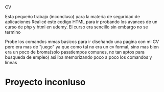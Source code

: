 CV

Esta pequeño trabajo (inconcluso) para la materia de seguridad de aplicaciones
Realicé este codigo HTML para ir probando los avances de un curso de php y html en udemy.
El curso era sencillo sin embargo no se termino

Probe los comandos mmas basicos para ir diseñando una pagina con mi CV pero era mas de "juego"
ya que como tal no era un cv formal, sino mas bien era un poco de broma(solo pasatiempos comunes, no tan aptos para busqueda de empleo) 
asi iba memorizando poco a poco los comandos y lineas

# Proyecto inconluso #
